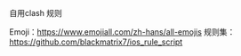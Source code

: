 自用clash 规则

Emoji：https://www.emojiall.com/zh-hans/all-emojis
规则集：https://github.com/blackmatrix7/ios_rule_script
